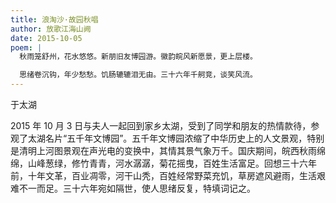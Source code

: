 ```yaml
---
title: 浪淘沙·故园秋唱
author: 放歌江海山阙
date: 2015-10-05
poem: |
  秋雨笼舒州，花水悠悠。新朋旧友博园游。徽韵皖风新愿景，更上层楼。

  思绪卷沉钩，年少愁愁。饥肠辘辘泪无由。三十六年千舸竞，谈笑风流。
---
```


于太湖

2015 年 10 月 3 日与夫人一起回到家乡太湖，受到了同学和朋友的热情款待，参观了太湖名片“五千年文博园”。五千年文博园浓缩了中华历史上的人文景观，特别是清明上河图景观在声光电的变换中，其情其景气象万千。国庆期间，皖西秋雨绵绵，山峰葱绿，修竹青青，河水潺潺，菊花摇曳，百姓生活富足。回想三十六年前，十年文革，百业凋零，河干山秃，百姓经常野菜充饥，草房遮风避雨，生活艰难不一而足。三十六年宛如隔世，使人思绪反复，特填词记之。
